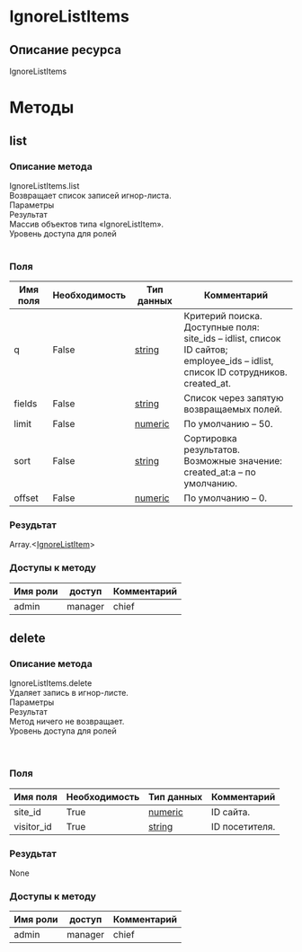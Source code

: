 
# IgnoreListItems

## Описание ресурса
IgnoreListItems<br/>
# Методы

## list

### Описание метода
IgnoreListItems.list<br/>Возвращает список записей игнор-листа.<br/>Параметры<br/>Результат<br/>Массив объектов типа «IgnoreListItem».<br/>Уровень доступа для ролей<br/><br/>
### Поля

| Имя поля | Необходимость | Тип данных | Комментарий |
|---|---|---|---|
|q|False|[string](/docs/types/string.md)|Критерий поиска.<br/>Доступные поля:<br/>site_ids – idlist, список ID сайтов;<br/>employee_ids – idlist, список ID сотрудников.<br/>created_at.<br/>|
|fields|False|[string](/docs/types/string.md)|Список через запятую возвращаемых полей.<br/>|
|limit|False|[numeric](/docs/types/numeric.md)|По умолчанию – 50.<br/>|
|sort|False|[string](/docs/types/string.md)|Сортировка результатов.<br/>Возможные значение:<br/>created_at:a – по умолчанию.<br/>|
|offset|False|[numeric](/docs/types/numeric.md)|По умолчанию – 0.<br/>|

### Резудьтат
Array.<[IgnoreListItem](/docs/types/IgnoreListItem.md)>
### Доступы к методу

| Имя роли | доступ | Комментарий |
|---|---|---|
|admin|manager|chief|chief_partner|operator|admin_partner
## delete

### Описание метода
IgnoreListItems.delete<br/>Удаляет запись в игнор-листе.<br/>Параметры<br/>Результат<br/>Метод ничего не возвращает.<br/>Уровень доступа для ролей<br/><br/><br/>
### Поля

| Имя поля | Необходимость | Тип данных | Комментарий |
|---|---|---|---|
|site_id|True|[numeric](/docs/types/numeric.md)|ID сайта.<br/>|
|visitor_id|True|[string](/docs/types/string.md)|ID посетителя.<br/>|

### Резудьтат
None
### Доступы к методу

| Имя роли | доступ | Комментарий |
|---|---|---|
|admin|manager|chief|chief_partner|operator|admin_partner